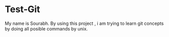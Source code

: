 # Test-Git
My name is Sourabh. By using this project , i am trying to learn git concepts by doing all posible commands by unix.

